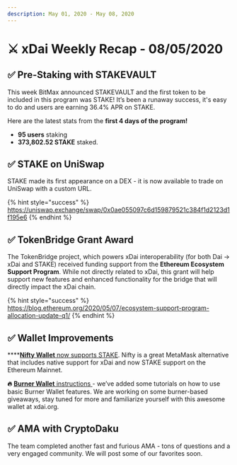 ```yaml
---
description: May 01, 2020 - May 08, 2020
---
```


# ⚔️ xDai Weekly Recap - 08/05/2020

## ✅ **Pre-Staking with STAKEVAULT**

This week BitMax announced STAKEVAULT and the first token to be included in this program was STAKE! It’s been a runaway success, it's easy to do and users are earning 36.4% APR on STAKE.&#x20;

Here are the latest stats from the **first 4 days of the program!**

* **95 users** staking
* **373,802.52 STAKE** staked.

## ✅ **STAKE on UniSwap**

STAKE made its first appearance on a DEX - it is now available to trade on UniSwap with a custom URL. &#x20;

{% hint style="success" %}
https://uniswap.exchange/swap/0x0ae055097c6d159879521c384f1d2123d1f195e6
{% endhint %}

## ✅ **TokenBridge Grant Award**

The TokenBridge project, which powers xDai interoperability (for both Dai -> xDai and STAKE) received funding support from the **Ethereum Ecosystem Support Program**. While not directly related to xDai, this grant will help support new features and enhanced functionality for the bridge that will directly impact the xDai chain.&#x20;

{% hint style="success" %}
https://blog.ethereum.org/2020/05/07/ecosystem-support-program-allocation-update-q1/
{% endhint %}

## ✅ **Wallet Improvements**

****[**Nifty Wallet** now supports STAKE](broken-reference). Nifty is a great MetaMask alternative that includes native support for xDai and now STAKE support on the Ethereum Mainnet.&#x20;

**🔥** [**Burner Wallet** instructions ](../../../../for-users/wallets/burner-wallet/burner-wallet-functions/)- we’ve added some tutorials on how to use basic Burner Wallet features. We are working on some burner-based giveaways, stay tuned for more and familiarize yourself with this awesome wallet at xdai.org.&#x20;

## ✅ **AMA with CryptoDaku**

The team completed another fast and furious AMA - tons of questions and a very engaged community. We will post some of our favorites soon.
